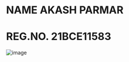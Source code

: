 # NAME AKASH PARMAR 
# REG.NO. 21BCE11583
![image](https://github.com/user-attachments/assets/449d2285-17ae-474f-85a9-37c85c7300d1)

